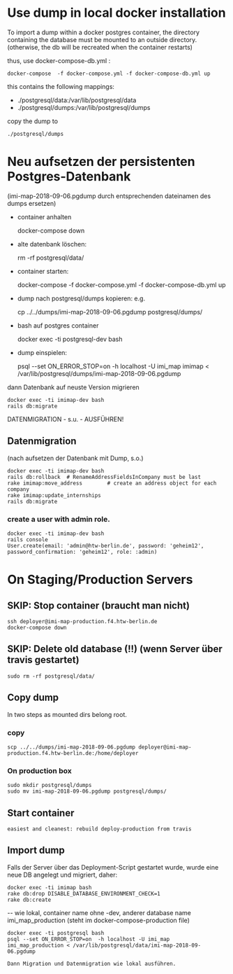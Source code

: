 
# Use dump in local docker installation

To import a dump within a docker postgres container, the directory containing
the database must be mounted to an outside directory. (otherwise, the db will
be recreated when the container restarts)

thus, use docker-compose-db.yml :

    docker-compose  -f docker-compose.yml -f docker-compose-db.yml up

this contains the following mappings:

- ./postgresql/data:/var/lib/postgresql/data
- ./postgresql/dumps:/var/lib/postgresql/dumps

copy the dump to

    ./postgresql/dumps

# Neu aufsetzen der persistenten Postgres-Datenbank

(imi-map-2018-09-06.pgdump durch entsprechenden dateinamen des dumps ersetzen)

- container anhalten

    docker-compose down

- alte datenbank löschen:

    rm -rf postgresql/data/

- container starten:

    docker-compose  -f docker-compose.yml -f docker-compose-db.yml up

- dump nach postgresql/dumps kopieren: e.g.

    cp ../../dumps/imi-map-2018-09-06.pgdump postgresql/dumps/

- bash auf postgres container

    docker exec -ti postgresql-dev bash

- dump einspielen:

    psql --set ON_ERROR_STOP=on  -h localhost -U imi_map imimap < /var/lib/postgresql/dumps/imi-map-2018-09-06.pgdump

dann Datenbank auf neuste Version migrieren

    docker exec -ti imimap-dev bash
    rails db:migrate

DATENMIGRATION - s.u. - AUSFÜHREN!

## Datenmigration
(nach aufsetzen der Datenbank mit Dump, s.o.)

    docker exec -ti imimap-dev bash
    rails db:rollback  # RenameAddressFieldsInCompany must be last
    rake imimap:move_address        # create an address object for each company
    rake imimap:update_internships
    rails db:migrate

### create a user with admin role.
    docker exec -ti imimap-dev bash
    rails console
    User.create(email: 'admin@htw-berlin.de', password: 'geheim12', password_confirmation: 'geheim12', role: :admin)

# On Staging/Production Servers

## SKIP: Stop container (braucht man nicht)

    ssh deployer@imi-map-production.f4.htw-berlin.de
    docker-compose down

## SKIP: Delete old database (!!) (wenn Server über travis gestartet)

    sudo rm -rf postgresql/data/

## Copy dump

In two steps as mounted dirs belong root.

### copy

    scp ../../dumps/imi-map-2018-09-06.pgdump deployer@imi-map-production.f4.htw-berlin.de:/home/deployer

### On production box

    sudo mkdir postgresql/dumps
    sudo mv imi-map-2018-09-06.pgdump postgresql/dumps/

## Start container

    easiest and cleanest: rebuild deploy-production from travis

## Import dump

Falls der Server über das Deployment-Script gestartet wurde, wurde eine neue DB angelegt und migriert, daher:

    docker exec -ti imimap bash
    rake db:drop DISABLE_DATABASE_ENVIRONMENT_CHECK=1
    rake db:create

-- wie lokal, container name ohne -dev, anderer database name
    imi_map_production (steht im docker-compose-production file)

    docker exec -ti postgresql bash
    psql --set ON_ERROR_STOP=on  -h localhost -U imi_map imi_map_production < /var/lib/postgresql/data/imi-map-2018-09-06.pgdump

    Dann Migration und Datenmigration wie lokal ausführen.
